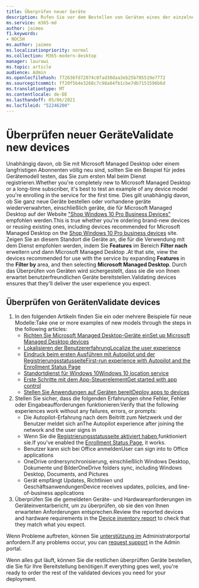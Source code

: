 ```yaml
---
title: Überprüfen neuer Geräte
description: Rufen Sie vor dem Bestellen von Geräten eines der einzelnen Modelle ab, und testen Sie es.
ms.service: m365-md
author: jaimeo
f1.keywords:
- NOCSH
ms.author: jaimeo
ms.localizationpriority: normal
ms.collection: M365-modern-desktop
manager: laurawi
ms.topic: article
audience: Admin
ms.openlocfilehash: 772636fd72074c8fad30daa3eb25b785519e7772
ms.sourcegitcommit: ff20f5b4e3268c7c98a84fb1cbe7db7151596b6d
ms.translationtype: MT
ms.contentlocale: de-DE
ms.lasthandoff: 05/06/2021
ms.locfileid: "52246200"
---
```

# <a name="validate-new-devices"></a><span data-ttu-id="a0b05-103">Überprüfen neuer Geräte</span><span class="sxs-lookup"><span data-stu-id="a0b05-103">Validate new devices</span></span>

<span data-ttu-id="a0b05-104">Unabhängig davon, ob Sie mit Microsoft Managed Desktop oder einem langfristigen Abonnenten völlig neu sind, sollten Sie ein Beispiel für jedes Gerätemodell testen, das Sie zum ersten Mal beim Dienst registrieren.</span><span class="sxs-lookup"><span data-stu-id="a0b05-104">Whether you're completely new to Microsoft Managed Desktop or a long-time subscriber, it's best to test an example of any device model you're enrolling in the service for the first time.</span></span> <span data-ttu-id="a0b05-105">Dies gilt unabhängig davon, ob Sie ganz neue Geräte bestellen oder vorhandene geräte wiederverwahrten, einschließlich geräte, die für Microsoft Managed Desktop auf der Website ["Shop Windows 10 Pro Business Devices"](https://www.microsoft.com/windowsforbusiness/view-all-devices) empfohlen werden.</span><span class="sxs-lookup"><span data-stu-id="a0b05-105">This is true whether you're ordering brand-new devices or reusing existing ones, including devices recommended for Microsoft Managed Desktop on the [Shop Windows 10 Pro business devices](https://www.microsoft.com/windowsforbusiness/view-all-devices) site.</span></span> <span data-ttu-id="a0b05-106">Zeigen Sie an diesem Standort die Geräte an, die für die Verwendung mit dem Dienst empfohlen werden, indem Sie **Features** im Bereich **Filter nach** erweitern und dann Microsoft Managed Desktop **.**</span><span class="sxs-lookup"><span data-stu-id="a0b05-106">At that site, view the devices recommended for use with the service by expanding **Features** in the **Filter by** area, and then selecting **Microsoft Managed Desktop**.</span></span> <span data-ttu-id="a0b05-107">Durch das Überprüfen von Geräten wird sichergestellt, dass sie die von Ihnen erwartet benutzerfreundlichen Geräte bereitstellen.</span><span class="sxs-lookup"><span data-stu-id="a0b05-107">Validating devices ensures that they'll deliver the user experience you expect.</span></span>

## <a name="validate-devices"></a><span data-ttu-id="a0b05-108">Überprüfen von Geräten</span><span class="sxs-lookup"><span data-stu-id="a0b05-108">Validate devices</span></span>

1. <span data-ttu-id="a0b05-109">In den folgenden Artikeln finden Sie ein oder mehrere Beispiele für neue Modelle:</span><span class="sxs-lookup"><span data-stu-id="a0b05-109">Take one or more examples of new models through the steps in the following articles:</span></span>
    - [<span data-ttu-id="a0b05-110">Richten Sie Microsoft Managed Desktop-Geräte ein</span><span class="sxs-lookup"><span data-stu-id="a0b05-110">Set up Microsoft Managed Desktop devices</span></span>](set-up-devices.md)
    - [<span data-ttu-id="a0b05-111">Lokalisieren der Benutzererfahrung</span><span class="sxs-lookup"><span data-stu-id="a0b05-111">Localize the user experience</span></span>](localization.md)
    - [<span data-ttu-id="a0b05-112">Eindruck beim ersten Ausführen mit Autopilot und der Registrierungsstatusseite</span><span class="sxs-lookup"><span data-stu-id="a0b05-112">First-run experience with Autopilot and the Enrollment Status Page</span></span>](esp-first-run.md)
    - [<span data-ttu-id="a0b05-113">Standortdienst für Windows 10</span><span class="sxs-lookup"><span data-stu-id="a0b05-113">Windows 10 location service</span></span>](device-location.md)
    - [<span data-ttu-id="a0b05-114">Erste Schritte mit dem App-Steuerelement</span><span class="sxs-lookup"><span data-stu-id="a0b05-114">Get started with app control</span></span>](get-started-app-control.md)
    - [<span data-ttu-id="a0b05-115">Stellen Sie Anwendungen auf Geräten bereit</span><span class="sxs-lookup"><span data-stu-id="a0b05-115">Deploy apps to devices</span></span>](deploy-apps.md)
2. <span data-ttu-id="a0b05-116">Stellen Sie sicher, dass die folgenden Erfahrungen ohne Fehler, Fehler oder Eingabeaufforderungen funktionieren:</span><span class="sxs-lookup"><span data-stu-id="a0b05-116">Verify that the following experiences work without any failures, errors, or prompts:</span></span>
    - <span data-ttu-id="a0b05-117">Die Autopilot-Erfahrung nach dem Beitritt zum Netzwerk und der Benutzer meldet sich an</span><span class="sxs-lookup"><span data-stu-id="a0b05-117">The Autopilot experience after joining the network and the user signs in</span></span>
    - <span data-ttu-id="a0b05-118">Wenn Sie die [Registrierungsstatusseite aktiviert haben,](esp-first-run.md)funktioniert sie.</span><span class="sxs-lookup"><span data-stu-id="a0b05-118">If you've enabled the [Enrollment Status Page](esp-first-run.md), it works.</span></span>
    - <span data-ttu-id="a0b05-119">Benutzer kann sich bei Office anmelden</span><span class="sxs-lookup"><span data-stu-id="a0b05-119">User can sign into to Office applications</span></span>
    - <span data-ttu-id="a0b05-120">OneDrive ordnersynchronisierung, einschließlich Windows Desktop, Dokumente und Bilder</span><span class="sxs-lookup"><span data-stu-id="a0b05-120">OneDrive folders sync, including Windows Desktop, Documents, and Pictures</span></span>
    - <span data-ttu-id="a0b05-121">Gerät empfängt Updates, Richtlinien und Geschäftsanwendungen</span><span class="sxs-lookup"><span data-stu-id="a0b05-121">Device receives updates, policies, and line-of-business applications</span></span>
3. <span data-ttu-id="a0b05-122">Überprüfen Sie die gemeldeten [](../working-with-managed-desktop/device-inventory-report.md) Geräte- und Hardwareanforderungen im Geräteinventarbericht, um zu überprüfen, ob sie den von Ihnen erwarteten Anforderungen entsprechen.</span><span class="sxs-lookup"><span data-stu-id="a0b05-122">Review the reported devices and hardware requirements in the [Device inventory report](../working-with-managed-desktop/device-inventory-report.md) to check that they match what you expect.</span></span>

<span data-ttu-id="a0b05-123">Wenn Probleme auftreten, können Sie [unterstützung im](../working-with-managed-desktop/admin-support.md) Administratorportal anfordern.</span><span class="sxs-lookup"><span data-stu-id="a0b05-123">If any problems occur, you can [request support](../working-with-managed-desktop/admin-support.md) in the Admin portal.</span></span>

<span data-ttu-id="a0b05-124">Wenn alles gut läuft, können Sie die restlichen überprüften Geräte bestellen, die Sie für Ihre Bereitstellung benötigen.</span><span class="sxs-lookup"><span data-stu-id="a0b05-124">If everything goes well, you're ready to order the rest of the validated devices you need for your deployment.</span></span>